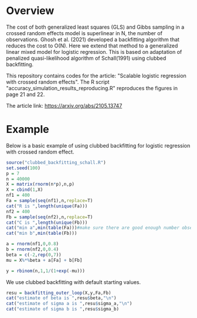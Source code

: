 # Overview

The cost of both generalized least squares (GLS) and Gibbs sampling in a crossed random effects model is superlinear in N, the number of observations. Ghosh et al. (2021) developed a backfitting algorithm that reduces the cost to O(N). Here we extend that method to a generalized linear mixed model for logistic regression. This is based on adaptation of penalized quasi-likelihood algorithm of Schall(1991) using clubbed backfitting.

This repository contains codes for the article: "Scalable logistic regression with crossed random effects". The R script "accuracy_simulation_results_reproducing.R" reproduces the figures in page 21 and 22.

The article link: https://arxiv.org/abs/2105.13747

# Example 
Below is a basic example of using clubbed backfitting for logistic regression with crossed random effect. 


```r
source("clubbed_backfitting_schall.R")
set.seed(100)
p = 7
n = 40000
X = matrix(rnorm(n*p),n,p)
X = cbind(1,X)
nf1 = 400 
Fa = sample(seq(nf1),n,replace=T)
cat("R is ",length(unique(Fa)))
nf2 = 400 
Fb = sample(seq(nf2),n,replace=T)
cat("C is ",length(unique(Fb)))
cat("min a",min(table(Fa)))#make sure there are good enough number observations for each level for PQL to be good
cat("min b",min(table(Fb)))

a = rnorm(nf1,0,0.8)
b = rnorm(nf2,0,0.4)
beta = c(-2,rep(0,7))
mu = X%*%beta + a[Fa] + b[Fb]

y = rbinom(n,1,1/(1+exp(-mu)))
```

We use clubbed backfitting with default starting values.
```r
resu = backfitting_outer_loop(X,y,Fa,Fb)
cat("estimate of beta is ",resu$beta,"\n")
cat("estimate of sigma a is ",resu$sigma_a,"\n")
cat("estimate of sigma b is ",resu$sigma_b)
```


